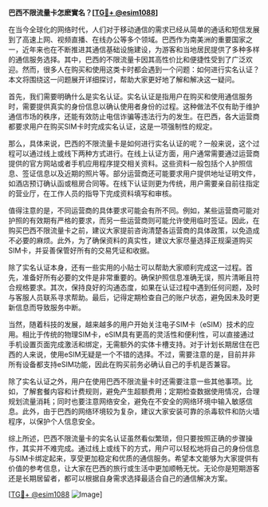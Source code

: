 **巴西不限流量卡怎麽實名？[[TG💪+ @esim1088](https://t.me/s/esim1088)]**

在当今全球化的网络时代，人们对于移动通信的需求已经从简单的通话和短信发展到了高速上网、视频直播、在线办公等多个领域。巴西作为南美洲的重要国家之一，近年来也在不断推进其通信基础设施建设，为游客和当地居民提供了多种多样的通信服务选择。其中，巴西的不限流量卡因其高性价比和便捷性受到了广泛欢迎。然而，很多人在购买和使用这类卡时都会遇到一个问题：如何进行实名认证？本文将围绕这一问题展开详细探讨，帮助大家更好地了解和解决这一疑问。

首先，我们需要明确什么是实名认证。实名认证是指用户在购买和使用通信服务时，需要提供真实的身份信息以确认使用者身份的过程。这种做法不仅有助于维护通信市场的秩序，还能有效防止电信诈骗等违法行为的发生。在巴西，各大运营商都要求用户在购买SIM卡时完成实名认证，这是一项强制性的规定。

那么，具体来说，巴西的不限流量卡是如何进行实名认证的呢？一般来说，这个过程可以通过线上或线下两种方式进行。在线上认证方面，用户通常需要通过运营商提供的官方网站或者手机应用程序提交相关资料。这些资料一般包括个人护照信息、签证信息以及近期的照片等。部分运营商还可能要求用户提供地址证明文件，如酒店预订确认函或租房合同等。在线下认证则更为传统，用户需要亲自前往指定的营业厅，在工作人员的指导下完成资料填写和审核。

值得注意的是，不同运营商的具体要求可能会有所不同。例如，某些运营商可能对护照的有效期有严格的要求，而另一些运营商则可能允许使用临时签证。因此，在购买巴西不限流量卡之前，建议大家提前咨询清楚各运营商的具体政策，以免造成不必要的麻烦。此外，为了确保资料的真实性，建议大家尽量选择正规渠道购买SIM卡，并妥善保管好所有的交易凭证和收据。

除了实名认证本身，还有一些实用的小贴士可以帮助大家顺利完成这一过程。首先，准备好所有必要的文件是非常重要的。确保护照信息准确无误，照片清晰且符合规格要求。其次，保持良好的沟通态度，如果在认证过程中遇到任何问题，及时与客服人员联系寻求帮助。最后，记得定期检查自己的账户状态，避免因未及时更新信息而导致服务中断。

当然，随着科技的发展，越来越多的用户开始关注电子SIM卡（eSIM）技术的应用。相比于传统的物理SIM卡，eSIM具有更高的灵活性和便利性，可以直接通过手机设置页面完成激活和绑定，无需额外的实体卡槽支持。对于计划长期居住在巴西的人来说，使用eSIM无疑是一个不错的选择。不过，需要注意的是，目前并非所有设备都支持eSIM功能，因此在购买前务必确认自己的手机是否兼容。

除了实名认证之外，用户在使用巴西不限流量卡时还需要注意一些其他事项。比如，了解套餐内容和计费规则，避免产生超额费用；定期检查数据使用情况，合理规划流量消耗；同时也要注意网络安全，避免在不安全的网络环境中输入敏感信息。此外，由于巴西的网络环境较为复杂，建议大家安装可靠的杀毒软件和防火墙程序，以保护个人信息安全。

综上所述，巴西不限流量卡的实名认证虽然看似繁琐，但只要按照正确的步骤操作，其实并不难完成。通过线上或线下的方式，用户可以轻松地将自己的身份信息与SIM卡绑定起来，享受更加稳定和优质的通信服务。希望本文能够为大家提供有价值的参考信息，让大家在巴西的旅行或生活中更加顺畅无忧。无论你是短期游客还是长期居留者，都可以根据自身需求选择最适合自己的通信解决方案。

[[TG💪+ @esim1088](https://t.me/s/esim1088) ![Image](https://i.postimg.cc/4NQfJmqS/Snipaste-2025-05-13-00-14-12.png)]